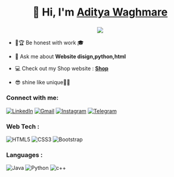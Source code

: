 <h1 align="center">👋 Hi, I'm <a href="https://www.linkedin.com/in/aditya-waghmare-940aa2235/" target="_blank"> Aditya Waghmare </a></h1>
<h3 align="center"> <img src="https://readme-typing-svg.herokuapp.com?lines=Student+of+Computer+science)" /> </h3>

- 🏐🏆 Be honest with work 🎓

- 💬 Ask me about **Website disign,python,html**

- 💻 Check out my Shop website : **<a href="https://kingadi06.github.io/artsandcar/" target="_blank">Shop</a>**

- 😎 shine like unique🌄🌇

<h3 align="left">Connect with me:</h3>
<div align="left">
  <a href="https://www.linkedin.com/in/aditya-waghmare-940aa2235/"><img alt="LinkedIn" src="https://img.shields.io/badge/linkedin-%230077B5.svg?style=for-the-badge&logo=linkedin&logoColor=white"/></a>
  <a href="mailto:adiwaghmare856a@gmail.com"><img alt="Gmail" src="https://img.shields.io/badge/Gmail-D14836?style=for-the-badge&logo=gmail&logoColor=white"/></a>
   <a href="https://www.instagram.com/king_adi06"><img alt="Instagram" src="https://img.shields.io/badge/Instagram-E4405F?style=for-the-badge&logo=instagram&logoColor=white"/></a>
  <a href="https://t.me/@Kingadi006"><img alt="Telegram" src="https://img.shields.io/badge/Telegram-2CA5E0?style=for-the-badge&logo=telegram&logoColor=white" /></a>
</div>

<h3 align="left">Web Tech  :</h3>
<div align="left">
<img alt="HTML5" src="https://img.shields.io/badge/html5-%23E34F26.svg?style=for-the-badge&logo=html5&logoColor=white"/>
<img alt="CSS3" src="https://img.shields.io/badge/css3-%231572B6.svg?style=for-the-badge&logo=css3&logoColor=white"/> 
 


<img alt="Bootstrap" src="https://img.shields.io/badge/bootstrap-%23563D7C.svg?style=for-the-badge&logo=bootstrap&logoColor=white"/>

</div>

<h3 align="left">Languages :</h3>
<div align="left">
  <img alt="Java" src="https://img.shields.io/badge/java-%23ED8B00.svg?style=for-the-badge&logo=java&logoColor=white"/>
  
  <img alt="Python" src="https://img.shields.io/badge/python-%2314354C.svg?style=for-the-badge&logo=python&logoColor=white"/>
  <img alt="c++" src="https://img.shields.io/badge/C%2B%2B-00599C?style=for-the-badge&logo=c%2B%2B&logoColor=white"/>
</div>

